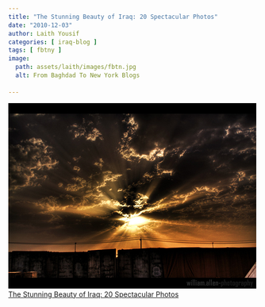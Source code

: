 ```yaml
---
title: "The Stunning Beauty of Iraq: 20 Spectacular Photos"
date: "2010-12-03"
author: Laith Yousif
categories: [ iraq-blog ]
tags: [ fbtny ]
image:
  path: assets/laith/images/fbtn.jpg
  alt: From Baghdad To New York Blogs
  
---
```

![image](/assets/laith/posts/2010/images/tumblr_inline_ntpzjcR8ha1sa3coh_540.png)  
[The Stunning Beauty of Iraq: 20 Spectacular Photos](https://www.lightstalking.com/photos-of-iraq)
